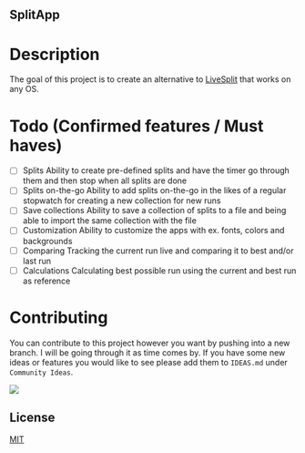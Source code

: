 ## SplitApp

# Description
The goal of this project is to create an alternative to [LiveSplit](https://livesplit.org/) that works on any OS.

# Todo (Confirmed features / Must haves)
- [ ] Splits
    Ability to create pre-defined splits and have the timer go through them and then stop when all splits are done
- [ ] Splits on-the-go
    Ability to add splits on-the-go in the likes of a regular stopwatch for creating a new collection for new runs
- [ ] Save collections
    Ability to save a collection of splits to a file and being able to import the same collection with the file
- [ ] Customization
    Ability to customize the apps with ex. fonts, colors and backgrounds
- [ ] Comparing
    Tracking the current run live and comparing it to best and/or last run
- [ ] Calculations
    Calculating best possible run using the current and best run as reference

# Contributing
You can contribute to this project however you want by pushing into a new branch. I will be going through it as time comes by.
If you have some new ideas or features you would like to see please add them to `IDEAS.md` under `Community Ideas`.

<a href="https://www.buymeacoffee.com/sefohui" target="_blank"><img src="https://img.buymeacoffee.com/button-api/?text=Buy me a coffee&emoji=&slug=sefohui&button_colour=58cea7&font_colour=000000&font_family=Comic&outline_colour=000000&coffee_colour=FFDD00" /></a>

## License

[MIT](https://choosealicense.com/licenses/mit/)
